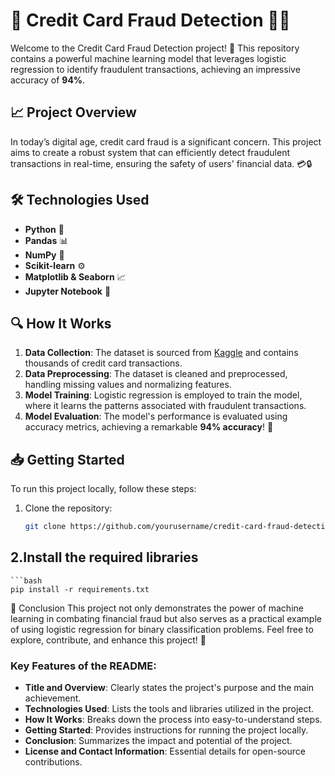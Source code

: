 # 🏦 Credit Card Fraud Detection 🕵️‍♂️

Welcome to the Credit Card Fraud Detection project! 🎉 This repository contains a powerful machine learning model that leverages logistic regression to identify fraudulent transactions, achieving an impressive accuracy of **94%**. 

## 📈 Project Overview
In today’s digital age, credit card fraud is a significant concern. This project aims to create a robust system that can efficiently detect fraudulent transactions in real-time, ensuring the safety of users' financial data. 💳🔒

## 🛠️ Technologies Used
- **Python** 🐍
- **Pandas** 📊
- **NumPy** 🔢
- **Scikit-learn** ⚙️
- **Matplotlib & Seaborn** 📈
- **Jupyter Notebook** 📓

## 🔍 How It Works
1. **Data Collection**: The dataset is sourced from [Kaggle](https://www.kaggle.com/) and contains thousands of credit card transactions.
2. **Data Preprocessing**: The dataset is cleaned and preprocessed, handling missing values and normalizing features.
3. **Model Training**: Logistic regression is employed to train the model, where it learns the patterns associated with fraudulent transactions.
4. **Model Evaluation**: The model's performance is evaluated using accuracy metrics, achieving a remarkable **94% accuracy**! 🎯

## 📥 Getting Started
To run this project locally, follow these steps:
1. Clone the repository: 
   ```bash
   git clone https://github.com/yourusername/credit-card-fraud-detection.git
 ## 2.Install the required libraries
    ```bash
    pip install -r requirements.txt

🌟 Conclusion
This project not only demonstrates the power of machine learning in combating financial fraud but also serves as a practical example of using logistic regression for binary classification problems. Feel free to explore, contribute, and enhance this project! 🚀


### Key Features of the README:
- **Title and Overview**: Clearly states the project's purpose and the main achievement.
- **Technologies Used**: Lists the tools and libraries utilized in the project.
- **How It Works**: Breaks down the process into easy-to-understand steps.
- **Getting Started**: Provides instructions for running the project locally.
- **Conclusion**: Summarizes the impact and potential of the project.
- **License and Contact Information**: Essential details for open-source contributions.


